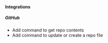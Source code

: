 
#### Integrations
##### GitHub
- Add command to get repo contents
- Add command to update or create a repo file
